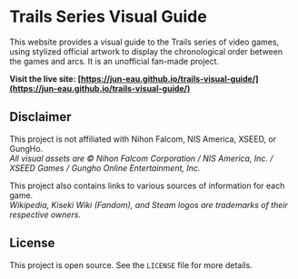 # Trails Series Visual Guide

This website provides a visual guide to the Trails series of video games, using stylized official artwork to display the chronological order between the games and arcs. It is an unofficial fan-made project.

**Visit the live site: [https://jun-eau.github.io/trails-visual-guide/](https://jun-eau.github.io/trails-visual-guide/)**

## Disclaimer

This project is not affiliated with Nihon Falcom, NIS America, XSEED, or GungHo.  
*All visual assets are © Nihon Falcom Corporation / NIS America, Inc. / XSEED Games / Gungho Online Entertainment, Inc.*

This project also contains links to various sources of information for each game.  
*Wikipedia, Kiseki Wiki (Fandom), and Steam logos are trademarks of their respective owners.*

## License

This project is open source. See the `LICENSE` file for more details.
